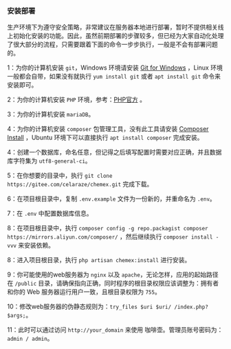 ### 安装部署

生产环境下为遵守安全策略，非常建议在服务器本地进行部署，暂时不提供相关线上初始化安装的功能。因此，虽然前期部署的步骤较多，但已经为大家自动化处理了很大部分的流程，只需要跟着下面的命令一步步执行，一般是不会有部署问题的。

1：为你的计算机安装 `git`，Windows 环境请安装 [Git for Windows](https://git-scm.com/download/win) ，Linux
环境一般都会自带，如果没有就执行 `yum install git` 或者 `apt install git` 命令来安装即可。

2：为你的计算机安装 `PHP` 环境，参考：[PHP官方](https://www.php.net/downloads) 。

3：为你的计算机安装 `mariaDB`。

4：为你的计算机安装 `composer` 包管理工具，没有此工具请安装 [Composer Install](https://getcomposer.org/download/) ，Ubuntu
环境下可以直接执行 `apt install composer` 完成安装。

4：创建一个数据库，命名任意，但记得之后填写配置时需要对应正确，并且数据库字符集为 `utf8-general-ci`。

5：在你想要的目录中，执行 `git clone https://gitee.com/celaraze/chemex.git` 完成下载。

6：在项目根目录中，复制 `.env.example` 文件为一份新的，并重命名为 `.env`。

7：在 `.env` 中配置数据库信息。

8：在项目根目录中，执行 `composer config -g repo.packagist composer https://mirrors.aliyun.com/composer/`
，然后继续执行 `composer install -vvv` 来安装依赖。

8：进入项目根目录，执行 `php artisan chemex:install` 进行安装。

9：你可能使用的web服务器为 `nginx` 以及 `apache`，无论怎样，应用的起始路径在 `/public` 目录，请确保指向正确，同时程序的根目录权限应该调整为：拥有者和你的 Web
服务器运行用户一致，且根目录权限为 `755`。

10：修改web服务器的伪静态规则为：`try_files $uri $uri/ /index.php?$args;`。

11：此时可以通过访问 `http://your_domain` 来使用 咖啡壶。管理员账号密码为：`admin / admin`。
